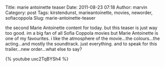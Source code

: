 Title: marie antoinette teaser
Date: 2011-08-23 07:18
Author: marvin
Category: post
Tags: kirstendunst, marieantoinette, movies, neworder, sofiacoppola
Slug: marie-antoinette-teaser

the second Marie Antoinette content for today. but this teaser is just
way too good. im a big fan of all Sofia Coppola movies but Marie
Antoinette is one of my favourites. i like the atmosphere of the
movie...the colours...the acting...and mostly the soundtrack. just
everything. and to speak for this trailer...new order...what else to
say?

{% youtube uxc2TqBYSh4 %}


